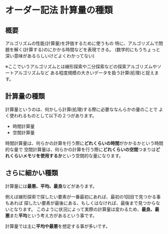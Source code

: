 # オーダー記法 計算量の種類

## 概要
アルゴリズムの性能(計算量)を評価するために使うもの
特に、アルゴリズムで問題を解く(計算する)のにかかる時間などを表現できる。
(数学的にもうちょっと深い意味があるらしいけどよくわかってない)

※ここでいうアルゴリズムとは線形探索や二分探索などの探索アルゴリズムやソートアルゴリズムなど
ある程度規模の大きいデータを扱う計算(処理)と捉えます。

## 計算量の種類
計算量というのは、何かしら計算(処理)する際に必要ななんらかの量のことで
よく使われるものとして以下の２つがあります。

- 時間計算量
- 空間計算量

時間計算量は、何らかの計算を行う際に**どれくらいの時間**がかかるかという時間的な量で
空間計算量は、何らかの計算を行う際に**どれくらいの空間**つまりは**どれくらいメモリを使用するか**という空間的な量になります。

## さらに細かい種類

計算量には**最悪、平均、最良**などがあります。

例えば線形探索で探したい要素が一番最初にあれば、最初の1回目で見つかる事もあれば
探したい要素が最後にある、もしくはなければ、最後まで見つからないとなります。
このように状況によって実際の計算量は変わるため、**最良、最悪**また**平均**という考え方があるという事です。

計算量では主に**平均や最悪**を想定する事が多いです。